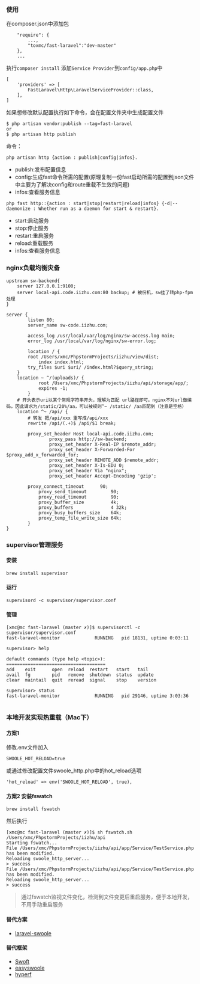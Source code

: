 ### 使用
在composer.json中添加包
```
    "require": {
        ...,
        "toxmc/fast-laravel":"dev-master"
    },
    ...
```

执行`composer install`
添加`Service Provider`到`config/app.php`中
```
[
    'providers' => [
        FastLaravel\Http\LaravelServiceProvider::class,
    ],
]
```

如果想修改默认配置执行如下命令，会在配置文件夹中生成配置文件
```
$ php artisan vendor:publish --tag=fast-laravel
or
$ php artisan http publish

```

命令：
```
php artisan http {action : publish|config|infos}.
```
* publish:发布配置信息
* config:生成fast命令所需的配置(原理复制一份fast启动所需的配置到json文件中主要为了解决config和route重载不生效的问题)
* infos:查看服务信息

```
php fast http::{action : start|stop|restart|reload|infos} {-d|--daemonize : Whether run as a daemon for start & restart}.
```
* start:启动服务
* stop:停止服务
* restart:重启服务
* reload:重载服务
* infos:查看服务信息

### nginx负载均衡灾备

```
upstream sw-backend{
	server 127.0.0.1:9100;
	server local-api.code.iizhu.com:80 backup; # 被份机，sw挂了转php-fpm处理
}

server {
        listen 80;
        server_name sw-code.iizhu.com;

	    access_log /usr/local/var/log/nginx/sw-access.log main;
        error_log /usr/local/var/log/nginx/sw-error.log;
        
        location / {
		root /Users/xmc/PhpstormProjects/iizhu/view/dist;
        	index index.html;
		try_files $uri $uri/ /index.html?$query_string;
	}
	location ~ ^/(uploads)/ {
        	root /Users/xmc/PhpstormProjects/iizhu/api/storage/app/;
        	expires -1;
        }	
	# 开头表示uri以某个常规字符串开头，理解为匹配 url路径即可。nginx不对url做编码，因此请求为/static/20%/aa，可以被规则^~ /static/ /aa匹配到（注意是空格）
	location ^~ /api/ {
		# 转发 把/api/xxx 重写成/api/xxx
		rewrite /api/(.+)$ /api/$1 break;

		proxy_set_header Host local-api.code.iizhu.com;
                proxy_pass http://sw-backend;
                proxy_set_header X-Real-IP $remote_addr;
                proxy_set_header X-Forwarded-For $proxy_add_x_forwarded_for;
                proxy_set_header REMOTE_ADD $remote_addr;
                proxy_set_header X-Is-EDU 0;
                proxy_set_header Via "nginx";
                proxy_set_header Accept-Encoding 'gzip';
        	
		proxy_connect_timeout      90;
        	proxy_send_timeout         90;
        	proxy_read_timeout         90;
        	proxy_buffer_size          4k;
        	proxy_buffers              4 32k;
        	proxy_busy_buffers_size    64k;
        	proxy_temp_file_write_size 64k;
        }
}

```

### supervisor管理服务

#### 安装
```
brew install supervisor
```

#### 运行
```
supervisord -c supervisor/supervisor.conf
```

#### 管理
```
[xmc@mc fast-laravel (master ✗)]$ supervisorctl -c supervisor/supervisor.conf
fast-laravel-monitor             RUNNING   pid 18131, uptime 0:03:11

supervisor> help

default commands (type help <topic>):
=====================================
add    exit      open  reload  restart   start   tail   
avail  fg        pid   remove  shutdown  status  update 
clear  maintail  quit  reread  signal    stop    version

supervisor> status
fast-laravel-monitor             RUNNING   pid 29146, uptime 3:03:36


```

### 本地开发实现热重载（Mac下）

#### 方案1
修改.env文件加入
```
SWOOLE_HOT_RELOAD=true
```
或通过修改配置文件swoole_http.php中的hot_reload选项
```
'hot_reload' => env('SWOOLE_HOT_RELOAD', true),
```


#### 方案2 安装fswatch
```
brew install fswatch
```

然后执行
```
[xmc@mc fast-laravel (master ✗)]$ sh fswatch.sh /Users/xmc/PhpstormProjects/iizhu/api
Starting fswatch...
File /Users/xmc/PhpstormProjects/iizhu/api/app/Service/TestService.php has been modified.
Reloading swoole_http_server...
> success
File /Users/xmc/PhpstormProjects/iizhu/api/app/Service/TestService.php has been modified.
Reloading swoole_http_server...
> success
```
> 通过fswatch监视文件变化，检测到文件变更后重启服务，便于本地开发，不用手动重启服务

#### 替代方案
* [laravel-swoole](https://github.com/swooletw/laravel-swoole)
#### 替代框架
* [Swoft](https://www.swoft.org/)
* [easyswoole](http://www.easyswoole.com/)
* [hyperf](http://www.hyperf.io/)
